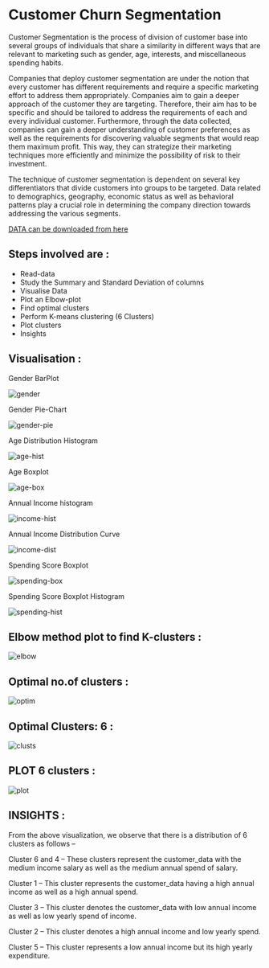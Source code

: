 # Customer Churn Segmentation

Customer Segmentation is the process of division of customer base into several groups of individuals that share a similarity in different ways that are relevant to marketing such as gender, age, interests, and miscellaneous spending habits.


Companies that deploy customer segmentation are under the notion that every customer has different requirements and require a specific marketing effort to address them appropriately. Companies aim to gain a deeper approach of the customer they are targeting. Therefore, their aim has to be specific and should be tailored to address the requirements of each and every individual customer. Furthermore, through the data collected, companies can gain a deeper understanding of customer preferences as well as the requirements for discovering valuable segments that would reap them maximum profit. This way, they can strategize their marketing techniques more efficiently and minimize the possibility of risk to their investment.


The technique of customer segmentation is dependent on several key differentiators that divide customers into groups to be targeted. Data related to demographics, geography, economic status as well as behavioral patterns play a crucial role in determining the company direction towards addressing the various segments.


[DATA can be downloaded from here](https://drive.google.com/file/d/19BOhwz52NUY3dg8XErVYglctpr5sjTy4/view)

## Steps involved are :
* Read-data
* Study the Summary and Standard Deviation of columns
* Visualise Data
* Plot an Elbow-plot 
* Find optimal clusters
* Perform K-means clustering (6 Clusters) 
* Plot clusters
* Insights


## Visualisation :
Gender BarPlot

![gender](https://github.com/Abrar-04/customer_churn_R/blob/main/images/Gender.png) 

Gender Pie-Chart

![gender-pie](https://github.com/Abrar-04/customer_churn_R/blob/main/images/gender-pie.png)

Age Distribution Histogram 

![age-hist](https://github.com/Abrar-04/customer_churn_R/blob/main/images/age-hist.png)

Age Boxplot

![age-box](https://github.com/Abrar-04/customer_churn_R/blob/main/images/age-box.png)

Annual Income histogram

![income-hist](https://github.com/Abrar-04/customer_churn_R/blob/main/images/income-hist.png)

Annual Income Distribution Curve

![income-dist](https://github.com/Abrar-04/customer_churn_R/blob/main/images/income-dist.png)

Spending Score Boxplot

![spending-box](https://github.com/Abrar-04/customer_churn_R/blob/main/images/spending-box.png)

Spending Score Boxplot Histogram

![spending-hist](https://github.com/Abrar-04/customer_churn_R/blob/main/images/spending-hist.png)



## Elbow method plot to find K-clusters :
![elbow](https://github.com/Abrar-04/customer_churn_R/blob/main/images/elbow.png)


## Optimal no.of clusters :
![optim](https://github.com/Abrar-04/customer_churn_R/blob/main/images/optimal%20elbow.png)

## Optimal Clusters: 6 :
![clusts](https://github.com/Abrar-04/customer_churn_R/blob/main/images/k6.png)

## PLOT 6 clusters :
![plot](https://github.com/Abrar-04/customer_churn_R/blob/main/images/six-cluster.png)

## INSIGHTS :

From the above visualization, we observe that there is a distribution of 6 clusters as follows –

Cluster 6 and 4 – These clusters represent the customer_data with the medium income salary as well as the medium annual spend of salary.

Cluster 1 – This cluster represents the customer_data having a high annual income as well as a high annual spend.

Cluster 3 – This cluster denotes the customer_data with low annual income as well as low yearly spend of income.

Cluster 2 – This cluster denotes a high annual income and low yearly spend.

Cluster 5 – This cluster represents a low annual income but its high yearly expenditure.



